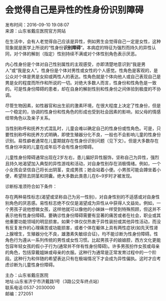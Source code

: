# 会觉得自己是异性的性身份识别障碍

发布时间：2016-09-10 19:08:07  
来源：山东省戴庄医院官方网站  

在生活中，会有人老觉得自己应该是异性，例如男生会觉得自己一定是女性，这种现象就是医学上所说的“性身份**识别障碍**”。本病症的特征为强烈而持久的异性认同，对个体的解剖（指定）性别持续不满或对个体性别角色表示厌恶。

内心性身份是个体对自己性别属性的主观感受，亦即清楚地意识到“我是男人”或“我是女人”。性身份是个体对男性或女性的个人感觉。性角色是客观的，是公众对个体是男是女抑或两性人的表达。性角色就是个体向他人或自己表现自己是男是女的程度而所作和所说的一切。对绝大多数人而言，性身份和性角色是一致的。可是性身份障碍的患者，却在自身的解剖性别和性身份之间体验到极度的不协调。

尽管生物因素，如性器官和出生前的激素环境，在很大程度上决定了性身份，但是一个稳定的，协调的性身份和性角色的形成也受到社会因素的影响，如父母的情感纽带角色以及亲子关系。

当性别称呼和抚养方式混乱时，儿童会难以确定自己的性身份或性角色。可是，只要性别称呼和抚养方式明确，即使生殖器分化不良，一般也不会影响儿童的性身份识别。易性癖者通常在儿童期就存在性身份识别问题（见下文）。但是大多数存在性身份冲突的儿童在成年后不会有性身份障碍。

儿童性身份障碍通常出现在2岁左右，患儿偏好异性服饰，坚称自己为异性，强烈且持久地渴望加入典型的异性游戏和活动，对自身性别存在消极情绪。例如，一个小女孩会坚信自己将长出阴茎，变成男孩；她会站着小便。小男孩可能会蹲坐着小便，希望除去阴茎和阴囊。绝大多数此类患儿在6~9岁时才被发现。

诊断标准须符合如下条件：

存在两种易性标志(渴望或坚称自己为另一性别)，对自身性别的不适感或对自身性别角色的厌恶感。易性标志绝不仅仅是渴望成为异性从中获得人文益处。例如，一个男孩子说他想做女孩，这样他就可以像他的小妹妹一样受到特殊照顾，但这并不表示他有性身份障碍。要确诊性身份障碍需要有显著的痛苦或者在社会，职业或其他重要功能领域的明显损害。如果个体仅仅热衷于异性装扮或其他异性活动，而没有反复发作的心理痛苦或功能损害，或者个体在躯体上具有两性症状(如先天性肾上腺增生，生殖器分化不良，雄激素失敏综合征)，均不能诊断为性身份障碍。性角色行为遵从一系列传统的男性或女性习惯。比起男孩子的娘娘腔，西方文化更能包容年轻女孩的假小子行为(通常并不伴有性身份障碍)。许多男孩扮作女孩或母亲的角色，包括穿戴姐妹或母亲的衣服。这种行为通常是正常发育过程中的一个阶段。这种行为和伴随的希望表达只有在极端情况下才会成为异性偏执。这时才应考虑诊断为儿童性身份障碍。

主办：山东省戴庄医院  
地址:山东省济宁市济戴路1号（3路公交车终点站）  
联系电话:0537-2030000  
邮编：272051  